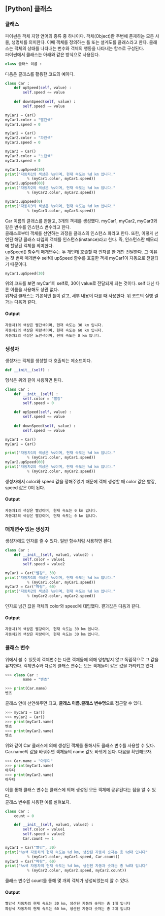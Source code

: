 ## [Python] 클래스
### 클래스
파이썬은 객체 지향 언어의 종류 중 하나이다. 객체(Object)란 주변에 존재하는 모든 사물, 생명체를 의미한다. 이때 객체를 정의하는 틀 또는 설계도를 클래스라고 한다. 클래스는 객체의 상태를 나타내는 변수와 객체의 행동을 나타내는 함수로 구성된다.  
파이썬에서 클래스는 아래와 같은 방식으로 사용된다.
``` python
class 클래스 이름 :
```
다음은 클래스를 활용한 코드의 예이다.
``` python
class Car :
    def upSpeed(self, value) :
        self.speed += value
        
    def downSpeed(self, value) :
        self.speed -= value

myCar1 = Car()
myCar1.color = "빨간색"
myCar1.speed = 0

myCar2 = Car()
myCar2.color = "파란색"
myCar2.speed = 0

myCar3 = Car()
myCar3.color = "노란색"
myCar3.speed = 0

myCar1.upSpeed(30)
print("자동차1의 색상은 %s이며, 현재 속도는 %d km 입니다."
          % (myCar1.color, myCar1.speed))
myCar2.upSpeed(60)
print("자동차2의 색상은 %s이며, 현재 속도는 %d km 입니다."
          % (myCar2.color, myCar2.speed))

myCar3.upSpeed(0)
print("자동차3의 색상은 %s이며, 현재 속도는 %d km 입니다."
          % (myCar3.color, myCar3.speed))
```
Car 이름의 클래스를 만들고, 3개의 객체를 생성했다. myCar1, myCar2, myCar3와 같은 변수를 인스턴스 변수라고 한다.  
클래스로부터 객체를 선언하는 과정을 클래스의 인스턴스 화라고 한다. 또한, 이렇게 선언된 해당 클래스 타입의 객체를 인스턴스(instance)라고 한다.  즉, 인스턴스란 메모리에 할당된 객체를 의미한다.  
upSpeed() 함수의 매개변수는 두 개인데 호출할 때 인자를 한 개만 전달한다. 그 이유는 첫 번째 매개변수 self에 upSpeed 함수를 호출한 객체 myCar1이 자동으로 전달되기 때문이다. 
``` python
myCar1.upSpeed(30)
```
위의 코드를 보면 myCar1이 self로, 30이 value로 전달되게 되는 것이다. self 대신 다른 이름을 사용해도 상관 없다.  
위처럼 클래스는 기본적인 틀이 같고, 세부 내용이 다를 때 사용한다. 위 코드의 실행 결과는 다음과 같다.
#### Output
```
자동차1의 색상은 빨간색이며, 현재 속도는 30 km 입니다.
자동차2의 색상은 파란색이며, 현재 속도는 60 km 입니다.
자동차3의 색상은 노란색이며, 현재 속도는 0 km 입니다.
```

### 생성자
생성자는 객체를 생성할 때 호출되는 메소드이다.  
``` python
def __init__(self) :
```
형식은 위와 같이 사용하면 된다.  
``` python
class Car :
    def __init__(self) :
        self.color = "빨강"
        self.speed = 0

    def upSpeed(self, value) :
        self.speed += value
        
    def downSpeed(self, value) :
        self.speed -= value

myCar1 = Car()
myCar2 = Car()

print("자동차1의 색상은 %s이며, 현재 속도는 %d km 입니다."
          % (myCar1.color, myCar1.speed))
myCar2.upSpeed(60)
print("자동차2의 색상은 %s이며, 현재 속도는 %d km 입니다."
          % (myCar2.color, myCar2.speed))
```
생성자에서 color와 speed 값을 정해주었기 때문에 객체 생성할 때 color 값은 빨강, speed 값은 0이 된다.
#### Output
```
자동차1의 색상은 빨강이며, 현재 속도는 0 km 입니다.
자동차2의 색상은 빨강이며, 현재 속도는 0 km 입니다.
```
### 매개변수 있는 생성자
생성자에도 인자를 줄 수 있다. 일반 함수처럼 사용하면 된다.
``` python
class Car :
    def __init__(self, value1, value2) :
        self.color = value1
        self.speed = value2

myCar1 = Car("빨강", 30)
print("자동차1의 색상은 %s이며, 현재 속도는 %d km 입니다."
          % (myCar1.color, myCar1.speed))
myCar2 = Car("파랑", 60)
print("자동차2의 색상은 %s이며, 현재 속도는 %d km 입니다."
          % (myCar2.color, myCar2.speed))
```
인자로 넘긴 값을 객체의 color와 speed에 대입했다. 결과값은 다음과 같다.
#### Output
```
자동차1의 색상은 빨강이며, 현재 속도는 30 km 입니다.
자동차2의 색상은 파랑이며, 현재 속도는 30 km 입니다.
```

### 클래스 변수
위에서 볼 수 있듯이 객체변수는 다른 객체들에 의해 영향받지 않고 독립적으로 그 값을 유지한다. 객체변수와 다르게 클래스 변수는 모든 객체들이 같은 값을 가리키고 있다.
``` python
>>> class Car :
		name = "벤츠"

>>> print(Car.name)
벤츠
```
클래스 안에 선언해주면 되고, **클래스 이름.클래스 변수명**으로 접근할 수 있다.
``` python
>>> myCar1 = Car()
>>> myCar2 = Car()
>>> print(myCar1.name)
벤츠
>>> print(myCar2.name)
벤츠
```
위와 같이 Car 클래스에 의해 생성된 객체를 통해서도 클래스 변수를 사용할 수 있다.  
Car.name의 값을 바꿔주면 객체들의 name 값도 바뀌게 된다. 다음을 확인해보자.
``` python
>>> Car.name = "아우디"
>>> print(myCar1.name)
아우디
>>> print(myCar2.name)
아우디
```
이를 통해 클래스 변수는 클래스에 의해 생성된 모든 객체에 공유된다는 점을 알 수 있다.  
클래스 변수를 사용한 예를 살펴보자.
``` python
class Car :
    count = 0

    def __init__(self, value1, value2) :
        self.color = value1
        self.speed = value2
        Car.count += 1

myCar1 = Car("빨강", 30)
print("%s색 자동차의 현재 속도는 %d km, 생산된 자동차 숫자는 총 %d대 입니다"
          % (myCar1.color, myCar1.speed, Car.count))
myCar2 = Car("파랑", 60)
print("%s색 자동차의 현재 속도는 %d km, 생산된 자동차 숫자는 총 %d대 입니다"
          % (myCar2.color, myCar2.speed, myCar2.count))
```
클래스 변수인 count를 통해 몇 개의 객체가 생성되었는지 알 수 있다.
#### Output
```
빨강색 자동차의 현재 속도는 30 km, 생산된 자동차 숫자는 총 1대 입니다
파랑색 자동차의 현재 속도는 60 km, 생산된 자동차 숫자는 총 2대 입니다
```
